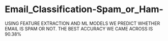 # Email_Classification-Spam_or_Ham-
USING FEATURE EXTRACTION AND ML MODELS WE PREDICT WHETHER EMAIL IS SPAM OR NOT. THE BEST ACCURACY WE CAME ACROSS IS 90.38%
